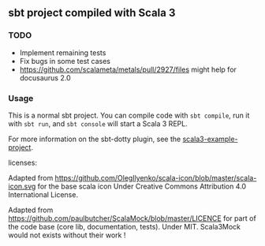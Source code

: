 ## sbt project compiled with Scala 3

### TODO
- Implement remaining tests
- Fix bugs in some test cases
- https://github.com/scalameta/metals/pull/2927/files might help for docusaurus 2.0

### Usage

This is a normal sbt project. You can compile code with `sbt compile`, run it with `sbt run`, and `sbt console` will start a Scala 3 REPL.

For more information on the sbt-dotty plugin, see the
[scala3-example-project](https://github.com/scala/scala3-example-project/blob/main/README.md).


licenses:

Adapted from
https://github.com/OlegIlyenko/scala-icon/blob/master/scala-icon.svg for the base scala icon
Under Creative Commons Attribution 4.0 International License.

Adapted from https://github.com/paulbutcher/ScalaMock/blob/master/LICENCE for part of the code base
(core lib, documentation, tests). Under MIT. Scala3Mock would not exists without their work !
